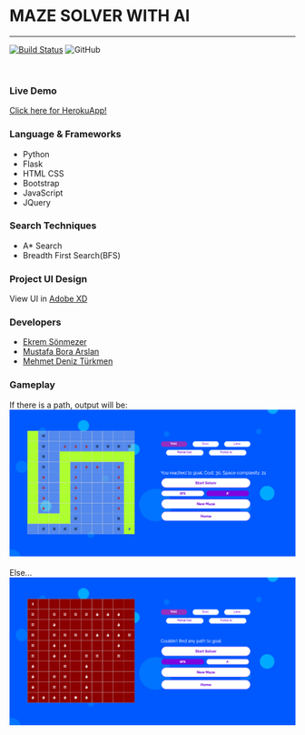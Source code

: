 # MAZE SOLVER WITH AI
   
<hr>

[![Build Status](https://travis-ci.com/bil441/labirent-proje.svg?branch=develop)](https://travis-ci.com/bil441/labirent-proje)
<img alt="GitHub" src="https://img.shields.io/github/license/bil441/labirent-proje?color=blue">

<br>

### Live Demo
[Click here for HerokuApp!](https://maze-solver-bil441.herokuapp.com)

###  Language & Frameworks
- Python
- Flask
- HTML CSS
- Bootstrap
- JavaScript
- JQuery

### Search Techniques
- A* Search
- Breadth First Search(BFS)


### Project UI Design
    
   View UI in [Adobe XD](https://xd.adobe.com/view/b90e9f25-2689-434a-af96-b13d29a2adbf-ec5d/grid)

### Developers
- [Ekrem Sönmezer](https://github.com/sonmezerekrem)
- [Mustafa Bora Arslan](https://github.com/arslanmustafabora)
- [Mehmet Deniz Türkmen](https://github.com/mdenizturkmen) 

### Gameplay
If there is a path, output will be:
<br>
![win-game](/static/images/gameplay1.png)
<br>
<br>
Else...
<br>
![lose-game](/static/images/gameplay2.png)

